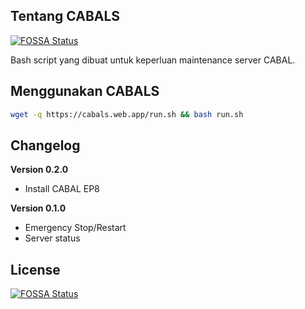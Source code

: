 ## Tentang CABALS
[![FOSSA Status](https://app.fossa.com/api/projects/git%2Bgithub.com%2Ferolj%2Fcabals.svg?type=shield)](https://app.fossa.com/projects/git%2Bgithub.com%2Ferolj%2Fcabals?ref=badge_shield)

Bash script yang dibuat untuk keperluan maintenance server CABAL.

## Menggunakan CABALS
```bash
wget -q https://cabals.web.app/run.sh && bash run.sh
```

## Changelog

**Version 0.2.0**
* Install CABAL EP8

**Version 0.1.0**
* Emergency Stop/Restart
* Server status

## License
[![FOSSA Status](https://app.fossa.com/api/projects/git%2Bgithub.com%2Ferolj%2Fcabals.svg?type=large)](https://app.fossa.com/projects/git%2Bgithub.com%2Ferolj%2Fcabals?ref=badge_large)